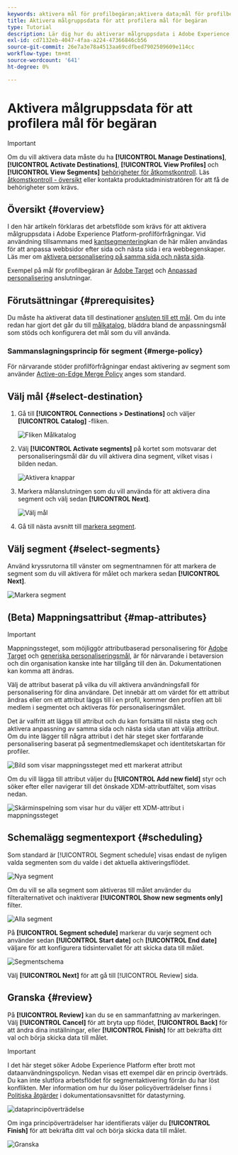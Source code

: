 ```yaml
---
keywords: aktivera mål för profilbegäran;aktivera data;mål för profilbegäran
title: Aktivera målgruppsdata för att profilera mål för begäran
type: Tutorial
description: Lär dig hur du aktiverar målgruppsdata i Adobe Experience Platform genom att mappa segment till profilförfrågningar.
exl-id: cd7132eb-4047-4faa-a224-47366846cb56
source-git-commit: 26e7a3e78a4513aa69cdfbed7902509609e114cc
workflow-type: tm+mt
source-wordcount: '641'
ht-degree: 0%

---
```


# Aktivera målgruppsdata för att profilera mål för begäran

>[!IMPORTANT]
> 
>Om du vill aktivera data måste du ha **[!UICONTROL Manage Destinations]**, **[!UICONTROL Activate Destinations]**, **[!UICONTROL View Profiles]** och **[!UICONTROL View Segments]** [behörigheter för åtkomstkontroll](/help/access-control/home.md#permissions). Läs [åtkomstkontroll - översikt](/help/access-control/ui/overview.md) eller kontakta produktadministratören för att få de behörigheter som krävs.

## Översikt {#overview}

I den här artikeln förklaras det arbetsflöde som krävs för att aktivera målgruppsdata i Adobe Experience Platform-profilförfrågningar. Vid användning tillsammans med [kantsegmentering](../../segmentation/ui/edge-segmentation.md)kan de här målen användas för att anpassa webbsidor efter sida och nästa sida i era webbegenskaper. Läs mer om [aktivera personalisering på samma sida och nästa sida](/help/destinations/ui/configure-personalization-destinations.md).

Exempel på mål för profilbegäran är [Adobe Target](../../destinations/catalog/personalization/adobe-target-connection.md) och [Anpassad personalisering](../../destinations/catalog/personalization/custom-personalization.md) anslutningar.

## Förutsättningar {#prerequisites}

Du måste ha aktiverat data till destinationer [ansluten till ett mål](./connect-destination.md). Om du inte redan har gjort det går du till [målkatalog](../catalog/overview.md), bläddra bland de anpassningsmål som stöds och konfigurera det mål som du vill använda.

### Sammanslagningsprincip för segment {#merge-policy}

För närvarande stöder profilförfrågningar endast aktivering av segment som använder [Active-on-Edge Merge Policy](../../segmentation/ui/segment-builder.md#merge-policies) anges som standard.

## Välj mål {#select-destination}

1. Gå till **[!UICONTROL Connections > Destinations]** och väljer **[!UICONTROL Catalog]** -fliken.

   ![Fliken Målkatalog](../assets/ui/activate-segment-streaming-destinations/catalog-tab.png)

1. Välj **[!UICONTROL Activate segments]** på kortet som motsvarar det personaliseringsmål där du vill aktivera dina segment, vilket visas i bilden nedan.

   ![Aktivera knappar](../assets/ui/activate-profile-request-destinations/activate-segments-button.png)

1. Markera målanslutningen som du vill använda för att aktivera dina segment och välj sedan **[!UICONTROL Next]**.

   ![Välj mål](../assets/ui/activate-profile-request-destinations/select-destination.png)

1. Gå till nästa avsnitt till [markera segment](#select-segments).

## Välj segment {#select-segments}

Använd kryssrutorna till vänster om segmentnamnen för att markera de segment som du vill aktivera för målet och markera sedan **[!UICONTROL Next]**.

![Markera segment](../assets/ui/activate-profile-request-destinations/select-segments.png)

## (Beta) Mappningsattribut {#map-attributes}

>[!IMPORTANT]
>
>Mappningssteget, som möjliggör attributbaserad personalisering för [Adobe Target](/help/destinations/catalog/personalization/adobe-target-connection.md) och [generiska personaliseringsmål](/help/destinations/catalog/personalization/custom-personalization.md), är för närvarande i betaversion och din organisation kanske inte har tillgång till den än. Dokumentationen kan komma att ändras.

Välj de attribut baserat på vilka du vill aktivera användningsfall för personalisering för dina användare. Det innebär att om värdet för ett attribut ändras eller om ett attribut läggs till i en profil, kommer den profilen att bli medlem i segmentet och aktiveras för personaliseringsmålet.

Det är valfritt att lägga till attribut och du kan fortsätta till nästa steg och aktivera anpassning av samma sida och nästa sida utan att välja attribut. Om du inte lägger till några attribut i det här steget sker fortfarande personalisering baserat på segmentmedlemskapet och identitetskartan för profiler.

![Bild som visar mappningssteget med ett markerat attribut](../assets/ui/activate-profile-request-destinations/mapping-step.png)

Om du vill lägga till attribut väljer du **[!UICONTROL Add new field]** styr och söker efter eller navigerar till det önskade XDM-attributfältet, som visas nedan.

![Skärminspelning som visar hur du väljer ett XDM-attribut i mappningssteget](../assets/ui/activate-profile-request-destinations/mapping-step-select-attribute.gif)

## Schemalägg segmentexport {#scheduling}

Som standard är [!UICONTROL Segment schedule] visas endast de nyligen valda segmenten som du valde i det aktuella aktiveringsflödet.

![Nya segment](../assets/ui/activate-profile-request-destinations/new-segments.png)

Om du vill se alla segment som aktiveras till målet använder du filteralternativet och inaktiverar **[!UICONTROL Show new segments only]** filter.

![Alla segment](../assets/ui/activate-profile-request-destinations/all-segments.png)

På **[!UICONTROL Segment schedule]** markerar du varje segment och använder sedan **[!UICONTROL Start date]** och **[!UICONTROL End date]** väljare för att konfigurera tidsintervallet för att skicka data till målet.

![Segmentschema](../assets/ui/activate-profile-request-destinations/segment-schedule.png)

Välj **[!UICONTROL Next]** för att gå till [!UICONTROL Review] sida.

## Granska {#review}

På **[!UICONTROL Review]** kan du se en sammanfattning av markeringen. Välj **[!UICONTROL Cancel]** för att bryta upp flödet, **[!UICONTROL Back]** för att ändra dina inställningar, eller **[!UICONTROL Finish]** för att bekräfta ditt val och börja skicka data till målet.

>[!IMPORTANT]
>
>I det här steget söker Adobe Experience Platform efter brott mot dataanvändningspolicyn. Nedan visas ett exempel där en princip överträds. Du kan inte slutföra arbetsflödet för segmentaktivering förrän du har löst konflikten. Mer information om hur du löser policyöverträdelser finns i [Politiska åtgärder](../../rtcdp/privacy/data-governance-overview.md#enforcement) i dokumentationsavsnittet för datastyrning.

![dataprincipöverträdelse](../assets/common/data-policy-violation.png)

Om inga principöverträdelser har identifierats väljer du **[!UICONTROL Finish]** för att bekräfta ditt val och börja skicka data till målet.

![Granska](../assets/ui/activate-profile-request-destinations/review.png)

<!--

Commenting out this part since destination monitoring is not available currently for the Adobe Target and Custom Personalization destinations.

## Verify segment activation {#verify}

Check the [destination monitoring documentation](../../dataflows/ui/monitor-destinations.md) for detailed information on how to monitor the flow of data to your destinations.

-->